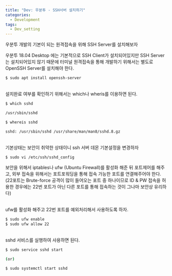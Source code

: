 ```yaml
---
title: "Dev: 우분투 - SSH서버 설치하기"
categories:
  - Development
tags:
  - Dev_setting
---
```


우분투 개발의 기본이 되는 원격접속을 위해 SSH Server를 설치해보자

<!--more-->

우분투 18.04 Desktop 에는 기본적으로 SSH Client가 설치되어있지만 SSH Server는 설치되어있지 않기 때문에 터미널 원격접속을 통해 개발하기 위해서는 별도로 OpenSSH Server를 설치해야 한다.

```bash
$ sudo apt install openssh-server
```

<br>
설치완료 여부를 확인하기 위해서는 which나 wheris를 이용하면 된다.

```bash
$ which sshd

/usr/sbin/sshd
```
```bash
$ whereis sshd

sshd: /usr/sbin/sshd /usr/share/man/man8/sshd.8.gz
```

<br>
기본상태는 보안이 취약한 상태이니 ssh 서버 데몬 기본설정을 변경하자

```bash
$ sudo vi /etc/ssh/sshd_config
```

보안을 위해서 iptables나 ufw (Ubuntu Firewall)를 활성화 해준 뒤 포트제어를 해주고, 외부 접속을 위해서는 포트포워딩을 통해 접속 가능한 포트를 연결해주어야 한다.
(22포트는 Brute-force 공격이 많이 들어오는 포트 중 하나이므로 ID & PW 접속을 허용한 경우에는 22번 포트가 아닌 다른 포트를 통해 접속하는 것이 그나마 보안상 유리하다)


<br>
ufw를 활성화 해주고 22번 포트를 예외처리해서 사용하도록 하자.

```bash
$ sudo ufw enable
$ sudo ufw allow 22
```

<br>
sshd 서비스를 실행하여 사용하면 된다.

```bash
$ sudo service sshd start

(or)

$ sudo systemctl start sshd
```